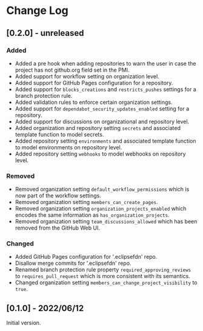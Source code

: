 # Change Log

## [0.2.0] - unreleased

### Added

- Added a pre hook when adding repositories to warn the user in case the project has not github.org field set in the PMI.
- Added support for workflow setting on organization level.
- Added support for GitHub Pages configuration for a repository.
- Added support for `blocks_creations` and `restricts_pushes` settings for a branch protection rule.
- Added validation rules to enforce certain organization settings.
- Added support for `dependabot_security_updates_enabled` setting for a repository.
- Added support for discussions on organizational and repository level.
- Added organization and repository setting `secrets` and associated template function to model secrets.
- Added repository setting `environments` and associated template function to model environments on repository level.
- Added repository setting `webhooks` to model webhooks on repository level.

### Removed

- Removed organization setting `default_workflow_permissions` which is now part of the workflow settings.
- Removed organization setting `members_can_create_pages`.
- Removed organization setting `organization_projects_enabled` which encodes the same information as `has_organization_projects`.
- Removed organization setting `team_discussions_allowed` which has been removed from the GitHub Web UI.

### Changed

- Added GitHub Pages configuration for '.eclipsefdn' repo.
- Disallow merge commits for '.eclipsefdn' repo.
- Renamed branch protection rule property `required_approving_reviews` to `requires_pull_request` which is more consistent with its semantics.
- Changed organization setting `members_can_change_project_visibility` to `true`.


## [0.1.0] - 2022/06/12

Initial version.
